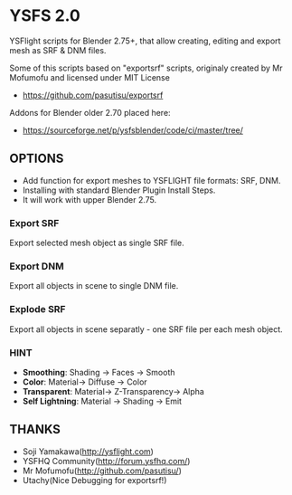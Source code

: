 # YSFS 2.0
YSFlight scripts for Blender 2.75+, that allow creating, editing and export mesh as SRF & DNM files.


Some of this scripts based on "exportsrf" scripts, originaly created by Mr Mofumofu and licensed under MIT License
* https://github.com/pasutisu/exportsrf

Addons for Blender older 2.70 placed here:
* https://sourceforge.net/p/ysfsblender/code/ci/master/tree/

## OPTIONS
* Add function for export meshes to YSFLIGHT file formats: SRF, DNM.
* Installing with standard Blender Plugin Install Steps.
* It will work with upper Blender 2.75.

### Export SRF
Export selected mesh object as single SRF file.

### Export DNM
Export all objects in scene to single DNM file.

### Explode SRF
Export all objects in scene separatly - one SRF file per each mesh object. 

### HINT
* **Smoothing**: Shading -> Faces -> Smooth
* **Color**: Material-> Diffuse -> Color
* **Transparent**: Material-> Z-Transparency-> Alpha
* **Self Lightning**: Material -> Shading -> Emit

## THANKS
* Soji Yamakawa(http://ysflight.com)
* YSFHQ Community(http://forum.ysfhq.com/)
* Mr Mofumofu(http://github.com/pasutisu/)
* Utachy(Nice Debugging for exportsrf!)
